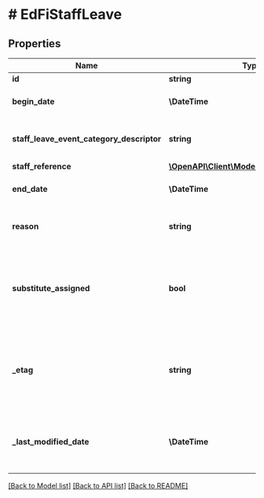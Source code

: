# # EdFiStaffLeave

## Properties

Name | Type | Description | Notes
------------ | ------------- | ------------- | -------------
**id** | **string** |  | [optional]
**begin_date** | **\DateTime** | The begin date of the staff leave. |
**staff_leave_event_category_descriptor** | **string** | The code describing the type of leave taken. |
**staff_reference** | [**\OpenAPI\Client\Model\EdFiStaffReference**](EdFiStaffReference.md) |  |
**end_date** | **\DateTime** | The end date of the staff leave. | [optional]
**reason** | **string** | Expanded reason for the staff leave. | [optional]
**substitute_assigned** | **bool** | Indicator of whether a substitute was assigned during the period of staff leave. | [optional]
**_etag** | **string** | A unique system-generated value that identifies the version of the resource. | [optional]
**_last_modified_date** | **\DateTime** | The date and time the resource was last modified. | [optional]

[[Back to Model list]](../../README.md#models) [[Back to API list]](../../README.md#endpoints) [[Back to README]](../../README.md)

